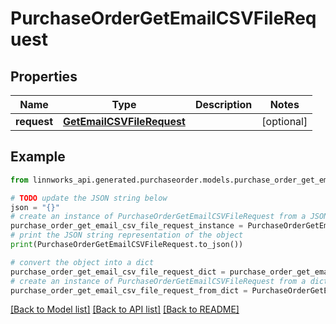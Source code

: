 # PurchaseOrderGetEmailCSVFileRequest


## Properties

Name | Type | Description | Notes
------------ | ------------- | ------------- | -------------
**request** | [**GetEmailCSVFileRequest**](GetEmailCSVFileRequest.md) |  | [optional] 

## Example

```python
from linnworks_api.generated.purchaseorder.models.purchase_order_get_email_csv_file_request import PurchaseOrderGetEmailCSVFileRequest

# TODO update the JSON string below
json = "{}"
# create an instance of PurchaseOrderGetEmailCSVFileRequest from a JSON string
purchase_order_get_email_csv_file_request_instance = PurchaseOrderGetEmailCSVFileRequest.from_json(json)
# print the JSON string representation of the object
print(PurchaseOrderGetEmailCSVFileRequest.to_json())

# convert the object into a dict
purchase_order_get_email_csv_file_request_dict = purchase_order_get_email_csv_file_request_instance.to_dict()
# create an instance of PurchaseOrderGetEmailCSVFileRequest from a dict
purchase_order_get_email_csv_file_request_from_dict = PurchaseOrderGetEmailCSVFileRequest.from_dict(purchase_order_get_email_csv_file_request_dict)
```
[[Back to Model list]](../README.md#documentation-for-models) [[Back to API list]](../README.md#documentation-for-api-endpoints) [[Back to README]](../README.md)


